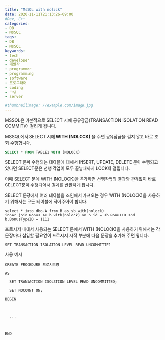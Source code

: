 ```yaml
---
title: "MsSQL with nolock"
date: 2020-11-11T21:13:26+09:00
#Dev, C++
categories:
- DB
- MsSQL
tags:
- DB
- MsSQL
keywords:
- tech
- developer
- 개발자
- programmer
- programming
- software
- 프로그래머
- coding
- 코딩
- server

#thumbnailImage: //example.com/image.jpg
---
```


MSSQL은 기본적으로 SELECT 시에 공유잠금(TRANSACTION ISOLATION READ COMMIT)이 걸리게 됩니다.

MSSQL에서 SELECT 시에 **WITH (NOLOCK)** 을 주면 공유잠금을 걸지 않고 바로 조회 수행합니다.

```sql
SELECT * FROM TABLE1 WITH (NOLOCK)
```


<!--more-->

  

  

SELECT 문이 수행되는 테이블에 대해서 INSERT, UPDATE, DELETE 문이 수행되고 있다면 SELECT문은 선행 작업이 모두 끝날때까지 LOCK이 걸립니다.

이때 SELECT 문에 WITH (NOLOCK)을 추가하면 선행작업의 결과와 관계없이 바로 SELECT문이 수행되어서 결과를 반환하게 됩니다.

SELECT 문장에서 여러 테이블을 조인해서 가져오는 경우 WITH (NOLOCK)을 사용하기 위해서는 모든 테이블에 적어주어야 합니다.
```mssql
select * into dbo.A from B as sb with(nolock)
inner join Bonus as b with(nolock) on b.id = sb.BonusID and b.BonusTypeID = 1111
```



  

  

프로시저 내에서 사용되는 SELECT 문에서 WITH (NOLOCK)을 사용하기 위해서는 각 문장마다 삽입할 필요없이 프로시저 시작 부분에 다음 문장을 추가해 주면 됩니다.

 ```mssql
SET TRANSACTION ISOLATION LEVEL READ UNCOMMITTED
 ```



  

  

사용 예시

```mssql
CREATE PROCEDURE 프로시저명

AS

  SET TRANSACTION ISOLATION LEVEL READ UNCOMMITTED;

  SET NOCOUNT ON;

BEGIN

 

  ...



END
```